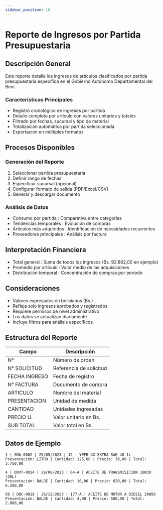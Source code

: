 ```yaml
---
sidebar_position: 16
---
```


# Reporte de Ingresos por Partida Presupuestaria

## Descripción General
Este reporte detalla los ingresos de artículos clasificados por partida presupuestaria específica en el Gobierno Autónomo Departamental del Beni.

### Características Principales
- Registro cronológico de ingresos por partida
- Detalle completo por artículo con valores unitarios y totales
- Filtrado por fechas, sucursal y tipo de material
- Totalización automática por partida seleccionada
- Exportación en múltiples formatos


## Procesos Disponibles
### Generación del Reporte
1. Seleccionar partida presupuestaria
2. Definir rango de fechas
3. Especificar sucursal (opcional)
4. Configurar formato de salida (PDF/Excel/CSV)
5. Generar y descargar documento
### Análisis de Datos
- Consumo por partida : Comparativa entre categorías
- Tendencias temporales : Evolución de compras
- Artículos más adquiridos : Identificación de necesidades recurrentes
- Proveedores principales : Análisis por factura
## Interpretación Financiera
- Total general : Suma de todos los ingresos (Bs. 92.862,00 en ejemplo)
- Promedio por artículo : Valor medio de las adquisiciones
- Distribución temporal : Concentración de compras por período
## Consideraciones
- Valores expresados en bolivianos (Bs.)
- Refleja solo ingresos aprobados y registrados
- Requiere permisos de nivel administrativo
- Los datos se actualizan diariamente
- Incluye filtros para análisis específicos

## Estructura del Reporte

| Campo | Descripción |
|-------|-------------|
| N° | Número de orden |
| N° SOLICITUD | Referencia de solicitud |
| FECHA INGRESO | Fecha de registro |
| N° FACTURA | Documento de compra |
| ARTICULO | Nombre del material |
| PRESENTACION | Unidad de medida |
| CANTIDAD | Unidades ingresadas |
| PRECIO U. | Valor unitario en Bs. |
| SUB TOTAL | Valor total en Bs. |

## Datos de Ejemplo

```plaintext
1 | SMA-0002 | 25/05/2023 | 12 | YPFB GX EXTRA SAE 40 1L
Presentación: LITRO | Cantidad: 125,00 | Precio: 30,00 | Total: 3.750,00

4 | DDVT-0014 | 29/06/2023 | 64-A | ACEITE DE TRANSMISICION 10W30 (20L)
Presentación: BALDE | Cantidad: 10,00 | Precio: 620,00 | Total: 6.200,00

50 | DDC-0018 | 26/12/2023 | 177-A | ACEITE DE MOTOR A DIESEL 20W50
Presentación: BALDE | Cantidad: 4,00 | Precio: 500,00 | Total: 2.000,00